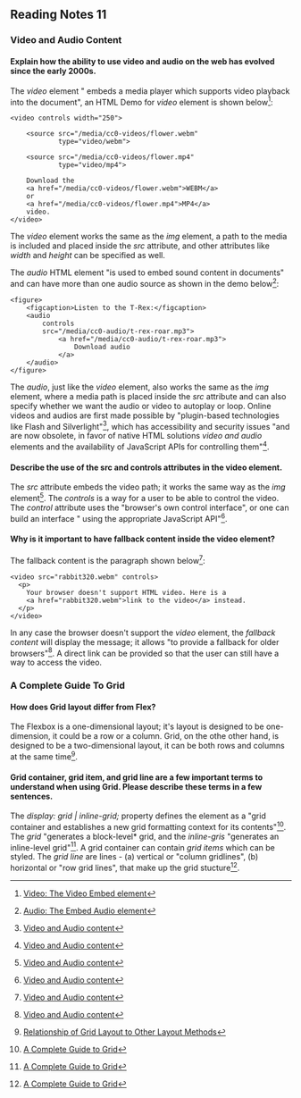 ## Reading Notes 11

### Video and Audio Content

#### Explain how the ability to use video and audio on the web has evolved since the early 2000s.

The *video* element " embeds a media player which supports video playback into the document", an HTML Demo for *video* element is shown below[^1]:

```
<video controls width="250">

    <source src="/media/cc0-videos/flower.webm"
            type="video/webm">

    <source src="/media/cc0-videos/flower.mp4"
            type="video/mp4">

    Download the
    <a href="/media/cc0-videos/flower.webm">WEBM</a>
    or
    <a href="/media/cc0-videos/flower.mp4">MP4</a>
    video.
</video>

```

The *video* element works the same as the *img* element, a path to the media is included and placed inside the *src* attribute, and other attributes like *width* and *height* can be specified as well.


The *audio* HTML element "is used to embed sound content in documents" and can have more than one audio source as shown in the demo below[^2]: 

```
<figure>
    <figcaption>Listen to the T-Rex:</figcaption>
    <audio
        controls
        src="/media/cc0-audio/t-rex-roar.mp3">
            <a href="/media/cc0-audio/t-rex-roar.mp3">
                Download audio
            </a>
    </audio>
</figure>

```

The *audio*, just like the *video* element, also works the same as the *img* element, where a media path is placed inside the *src* attribute and can also specify whether we want the audio or video to autoplay or loop. Online videos and audios are first made possible by "plugin-based technologies like Flash and Silverlight"[^3], which has accessibility and security issues "and are now obsolete, in favor of native HTML solutions *video and audio* elements and the availability of JavaScript APIs for controlling them"[^3].
    
#### Describe the use of the src and controls attributes in the video element.

The *src* attribute embeds the video path; it works the same way as the *img* element[^3]. The *controls* is a way for a user to be able to control the video. The *control* attribute uses the "browser's own control interface", or one can build an interface " using the appropriate JavaScript API"[^3].


#### Why is it important to have fallback content inside the video element?

The fallback content is the paragraph shown below[^3]:

```
<video src="rabbit320.webm" controls>
  <p>
    Your browser doesn't support HTML video. Here is a
    <a href="rabbit320.webm">link to the video</a> instead.
  </p>
</video>

```

In any case the browser doesn't support the *video* element, the *fallback content* will display the message; it allows "to provide a fallback for older browsers"[^3]. A direct link can be provided so that the user can still have a way to access the video.


### A Complete Guide To Grid

#### How does Grid layout differ from Flex?

The Flexbox is a one-dimensional layout; it's layout is designed to be one-dimension, it could be a row or a column. Grid, on the othe other hand, is designed to be a two-dimensional layout, it can be both rows and columns at the same time[^4].


#### Grid container, grid item, and grid line are a few important terms to understand when using Grid. Please describe these terms in a few sentences.

The *display: grid | inline-grid;* property defines the element as a "grid container and establishes a new grid formatting context for its contents"[^5]. The *grid* "generates a block-level* grid, and the *inline-gris* "generates an inline-level grid"[^5]. A grid container can contain *grid items* which can be styled. The *grid line* are lines - (a) vertical or "column gridlines", (b) horizontal or "row grid lines", that make up the grid stucture[^5].




[^1]: [Video: The Video Embed element](https://developer.mozilla.org/en-US/docs/Web/HTML/Element/video)
[^2]: [Audio: The Embed Audio element](https://developer.mozilla.org/en-US/docs/Web/HTML/Element/audio)
[^3]: [Video and Audio content](https://developer.mozilla.org/en-US/docs/Learn/HTML/Multimedia_and_embedding/Video_and_audio_content)
[^4]: [Relationship of Grid Layout to Other Layout Methods](https://developer.mozilla.org/en-US/docs/Web/CSS/CSS_Grid_Layout/Relationship_of_Grid_Layout#:~:text=already%20be%20using.-,Grid%20and%20flexbox,columns%20at%20the%20same%20time.)
[^5]: [A Complete Guide to Grid](https://css-tricks.com/snippets/css/complete-guide-grid/)

